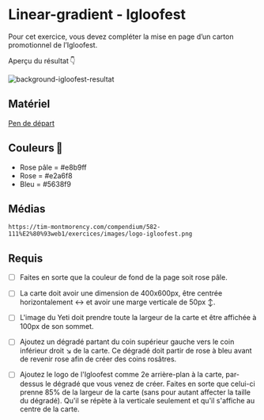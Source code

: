 # Linear-gradient - Igloofest
Pour cet exercice, vous devez compléter la mise en page d’un carton promotionnel de l’Igloofest.

Aperçu du résultat 👇

![background-igloofest-resultat](https://github.com/user-attachments/assets/23d23f3d-821e-4132-9583-3c95cb3f1570)


## Matériel

[Pen de départ](https://codepen.io/tim-momo/pen/poZZgQQ?editors=1100)

## Couleurs 🎨
-   Rose pâle = #e8b9ff
-   Rose = #e2a6f8
-   Bleu = #5638f9

  
## Médias

`https://tim-montmorency.com/compendium/582-111%E2%80%93web1/exercices/images/logo-igloofest.png`
 
## Requis
* [ ] Faites en sorte que la couleur de fond de la page soit rose pâle.
* [ ] La carte doit avoir une dimension de 400x600px, être centrée horizontalement ↔️ et avoir une marge verticale de 50px ↕️.
* [ ] L'image du Yeti doit prendre toute la largeur de la carte et être affichée à 100px de son sommet.
* [ ] Ajoutez un dégradé partant du coin supérieur gauche vers le coin inférieur droit ↘️ de la carte. Ce dégradé doit partir de rose à bleu avant de revenir rose afin de créer des coins rosâtres.
* [ ] Ajoutez le logo de l'Igloofest comme 2e arrière-plan à la carte, par-dessus le dégradé que vous venez de créer. Faites en sorte que celui-ci prenne 85% de la largeur de la carte (sans pour autant affecter la taille du dégradé). Qu'il se répète à la verticale seulement et qu'il s'affiche au centre de la carte.

